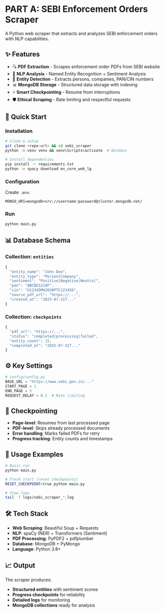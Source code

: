 # PART A: SEBI Enforcement Orders Scraper

A Python web scraper that extracts and analyzes SEBI enforcement orders with NLP capabilities.

## ✨ Features

- 🔍 **PDF Extraction** - Scrapes enforcement order PDFs from SEBI website
- 🤖 **NLP Analysis** - Named Entity Recognition + Sentiment Analysis
- 🏢 **Entity Detection** - Extracts persons, companies, PAN/CIN numbers
- 📊 **MongoDB Storage** - Structured data storage with indexing
- ⚡ **Smart Checkpointing** - Resume from interruptions
- 🛡️ **Ethical Scraping** - Rate limiting and respectful requests

## 🚀 Quick Start

### Installation
```bash
# Clone & setup
git clone <repo-url> && cd sebi_scraper
python -m venv venv && venv\Scripts\activate  # Windows

# Install dependencies
pip install -r requirements.txt
python -m spacy download en_core_web_lg
```

### Configuration
Create `.env`:
```env
MONGO_URI=mongodb+srv://username:password@cluster.mongodb.net/
```

### Run
```bash
python main.py
```

## 📊 Database Schema

### Collection: `entities`
```javascript
{
  "entity_name": "John Doe",
  "entity_type": "Person|Company", 
  "sentiment": "Positive|Negative|Neutral",
  "pan": "ABCDE1234F",
  "cin": "U12345MH2020PTC123456",
  "source_pdf_url": "https://...",
  "created_at": "2025-07-31T..."
}
```

### Collection: `checkpoints`
```javascript
{
  "pdf_url": "https://...",
  "status": "completed|processing|failed",
  "entity_count": 15,
  "completed_at": "2025-07-31T..."
}
```

## ⚙️ Key Settings

```python
# config/config.py
BASE_URL = "https://www.sebi.gov.in/..."
START_PAGE = 1
END_PAGE = 5
REQUEST_DELAY = 0.2  # Rate limiting
```

## 🔄 Checkpointing

- **Page-level**: Resumes from last processed page
- **PDF-level**: Skips already processed documents  
- **Error handling**: Marks failed PDFs for retry
- **Progress tracking**: Entity counts and timestamps

## 📝 Usage Examples

```bash
# Basic run
python main.py

# Fresh start (reset checkpoints)
RESET_CHECKPOINT=true python main.py

# View logs
tail -f logs/sebi_scraper_*.log
```

## 🛠️ Tech Stack

- **Web Scraping**: Beautiful Soup + Requests
- **NLP**: spaCy (NER) + Transformers (Sentiment)
- **PDF Processing**: PyPDF2 + pdfplumber
- **Database**: MongoDB + PyMongo
- **Language**: Python 3.8+

## 📈 Output

The scraper produces:
- **Structured entities** with sentiment scores
- **Progress checkpoints** for reliability  
- **Detailed logs** for monitoring
- **MongoDB collections** ready for analysis
